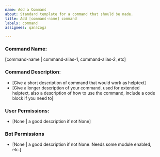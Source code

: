 ```yaml
---
name: Add a Command
about: Standard template for a command that should be made.
title: Add [command-name] command
labels: command
assignees: qanazoga

---
```


### Command Name:
[command-name | command-alias-1, command-alias-2, etc]

### Command Description:
- [Give a short description of command that would work as helptext]
- [Give a longer description of your command, used for extended helptext, also a description of how to use the command, include a code block if you need to]

### User Permissions:
- [None | a good description if not None]

### Bot Permissions
- [None | a good description if not None. Needs some module enabled, etc.]
